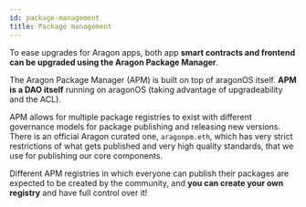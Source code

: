 ```yaml
---
id: package-management
title: Package management
---
```


To ease upgrades for Aragon apps, both app **smart contracts and frontend can be upgraded using the Aragon Package Manager**.

The Aragon Package Manager (APM) is built on top of aragonOS itself. **APM is a DAO itself** running on aragonOS (taking advantage of upgradeability and the ACL).

APM allows for multiple package registries to exist with different governance models for package publishing and releasing new versions. There is an official Aragon curated one, `aragonpm.eth`, which has very strict restrictions of what gets published and very high quality standards, that we use for publishing our core components.

Different APM registries in which everyone can publish their packages are expected to be created by the community, and **you can create your own registry** and have full control over it!

